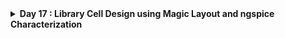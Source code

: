 <details>
  <Summary><strong> Day 17 : Library Cell Design using Magic Layout and ngspice Characterization</strong></summary>

# Contents
- [Cell Design and Characterization Flows](#cell-design-and-char-flow)
  - [Standard Cell Design Flow](#standard-cell-design-flow)
- [Standard Cell Characterization Flow](#sta-cell-char-flow)
- [Timing Characterization](#timing-char)
  - [Propogation Delay](#prop-delay)
  - [Transition Time](#transition-time)
- [Design Library Cell using magic layout and ngspice charcterization](#design-lib-cell-using-magic-and-ngspice-char)


<a id="cell-design-and-char-flow"></a>
# Cell Design and Characterization Flows

In an IC design flow, a **library** is a collection of standard cells, each defined by its size, functionality, threshold voltage, and other electrical/physical properties. These libraries are fundamental to the ASIC flow for synthesis, placement, and timing analysis.

![Alt Text](images/std_cells.png)

![Alt Text](images/std_cells_1.png)


**Inputs:**
- PDKs (Process Design Kits)  
  - DRC & LVS rules
  - SPICE Models
- Library & User-Defined specs  
  - eg: cell height, supply voltage, metal layers, pin location, drawn gate-length

<a id="standard-cell-design-flow"></a>
**Standard Cell Design Flow**
1. Circuit Design 
2. Layout Design 
3. Parasitic Extraction
4. Characterization  

**Outputs**
- `CDL` Circuit Description Language (Netlist from circuit design)
- `LEF` Library Exchange Format
- `GDSII` Final Layout Database
- `.cir` Extracted SPICE NEtlist
- Characterized `.lib` files (Timing, Power and Noise) 

![Alt Text](images/std_cell_design_flow_char.png)

<a id="sta-cell-char-flow"></a>
# Standard Cell Characterization Flow
A typical standard cell char process include:
1. Read in SPICE models and tech files
2. Load the extracted SPICE netlist
3. Recognize cell behavior
4. Identify subcircuits
5. Attach power sources
6. Apply stimulus to the setup
7. Set output cap loads
8. Provide necessary simulation commands

consider following char setup:
![Alt Text](images/char_setup.png)

![Alt Text](images/char_flow_2.png)

![Alt Text](images/char_flow_1.png)

![Alt Text](images/char_flow_3.png)

All these steps are described in a configuration file and passed to a characterization tool such as GUNA. The tool simulates the cells and generates:
- Timing models
- Power models
- Noise models

These are exported in .lib format and used in synthesis and static timing analysis flows.

<a id="timing-char"></a>
# Timing Characterization
Defines how a cell behaves with respect to input signal changes over time.

### Timing Threshold Definitions

| **Timing Definition**     | **Value**       |
|---------------------------|-----------------|
| `slew_low_rise_thr`       | 20% of signal   |
| `slew_high_rise_thr`      | 80% of signal   |
| `slew_low_fall_thr`       | 20% of signal   |
| `slew_high_fall_thr`      | 80% of signal   |
| `in_rise_thr`             | 50% of signal   |
| `in_fall_thr`             | 50% of signal   |
| `out_rise_thr`            | 50% of signal   |
| `out_fall_thr`            | 50% of signal   |

<a id="prop-delay"></a>
### Propogation Delay

The time difference between the input signal reaching 50% of its final value and the output reaching 50% of its final value.

```bash
Propagation Delay = time(out_thr) - time(in_thr)
```

where,
`in_thr` is the input threshold time
- The time at which the input signal crosses its defined threshold voltage during a transition.
- For delay measurement, this is typically the 50% point of the input voltage swing.

`out_thr` is the output threshold time
- The time at which the output signal crosses its threshold voltage during the response to the input transition.
- Also typically measured at the 50% point for consistency with in_thr.

![Alt Text](images/prop_delay.png)

**Example 1:**
![Alt Text](images/prop_delay_eg1.png)

**Example 2:**
![Alt Text](images/prop_delay_eg2.png)

Poor choice of threshold values lead to negative delay values. Even though you have taken good threshold values, sometimes depending upon how good or bad the slew, the dealy might be still +ve or -ve.

![Alt Text](images/prop_delay_eg3.png)

<a id="transition-time"></a>
### Transition Time

The time it takes for a signal to transition between logic states, typically measured between 10–90% or 20–80% of the voltage levels.

```bash
Rise Transition Time = time(slew_high_rise_thr) - time(slew_low_rise_thr)
Fall Transition Time = time(slew_high_fall_thr) - time(slew_low_fall_thr)
```

where,
- `slew_low_rise_thr`: The time when the rising input or output crosses the lower threshold, usually 20% of the voltage swing.
- `slew_high_rise_thr`: The time when the rising input or output crosses the upper threshold, usually 80% of the voltage swing.
- `slew_high_fall_thr`: The time when the falling input or output crosses the upper threshold, typically 80%.
- `slew_low_fall_thr`: The time when the falling input or output crosses the lower threshold, typically 20%.


![Alt Text](images/transition_time.png)

![Alt Text](images/2.jpg)


<a id="design-lib-cell-using-magic-and-ngspice-char"></a>
# Design Library Cell using magic layout and ngspice charcterization

**Objective:**
The goal of the project is to design a single height standard cell and plug this custom cell into a more complex design and perform it's PnR in the openlane flow. The standard cell chosen is a basic CMOS inverter and the design into which it's plugged into is a pre-built picorv32a core.

- clone the required mag files and spice models of inverter, pmos and nmos sky130.

```bash
cd ~/soc-design-and-planning-nasscom-vsd/Desktop/work/tools/openlane_working_dir/openlane/
git clone https://github.com/nickson-jose/vsdstdcelldesign.git
```

- View the inverter layout in magic:

```bash
cd ~/soc-design-and-planning-nasscom-vsd/Desktop/work/tools/openlane_working_dir/openlane/vsdstdcelldesign.git
magic -T sky130A.tech sky130_inv.mag &
```

**CMOS Inverter in magic**

![Alt Text](images/magic_inv_1.png)

![Alt Text](images/magic_inv_nmos.png)

![Alt Text](images/magic_inv_pmos.png)

PMOS source connectivity to VDD (here VPWR) verified

![Alt Text](images/magic_inv_pmos_src_vdd_2.png)

NMOS source connectivity to VSS (here VGND) verified

![Alt Text](images/magic_inv_nmos_src_gnd_3.png)

![Alt Text](images/magic_layout_contacts.png)

## 16-Mask CMOS Process summary

- Selecting a substrate.
- Creating active region for transistors
- N-Well and P-Well formation
- Formation of `gate`
- Lightly doped drain(LDD) formation
- Source and drain formation
- Steps to form contacts and interconnects(local)
- Higher level metal formation

The 16-mask CMOS fabrication process is a standard method used in the semiconductor industry to manufacture integrated circuits (ICs). This process involves a series of photolithography, doping, deposition, and etching steps that define the active and passive components of a CMOS circuit. Each mask step is critical in shaping specific layers or features of the chip, ensuring proper device functionality and integration.

1. **Substrate Preparation:** The process begins with a high-quality silicon wafer. This wafer acts as the base substrate on which all devices are built. It is thoroughly cleaned to remove any impurities that could affect device performance.

2. **N-Well Formation:** N-well regions are formed by introducing n-type dopants such as phosphorus into specific areas of the substrate using ion implantation or diffusion. These regions serve as the body for PMOS transistors.

3. **P-Well Formation:** P-well regions are created using ion implantation or diffusion of p-type dopants such as boron. These regions form the body for NMOS transistors. In a twin-well process, both N-well and P-well regions are used to independently optimize NMOS and PMOS performance.

4. **Gate Oxide Deposition:** A thin insulating layer of silicon dioxide is thermally grown or deposited over the surface of the wafer. This layer electrically isolates the gate electrode from the underlying silicon channel.

5. **Polysilicon Deposition:** A layer of polysilicon is deposited over the entire wafer surface. This will later be patterned to form the gate electrodes of the transistors.

6. **Polysilicon Masking and Etching:** A photoresist mask is applied to define the gate regions. The exposed polysilicon is etched away, leaving the gate structures in place over the gate oxide.

7. **N-Well Masking and Implantation:** A mask is used to expose only the regions where additional N-well doping is needed. Phosphorus or arsenic is implanted to adjust the doping concentration and improve PMOS characteristics.

8. **P-Well Masking and Implantation:** Similar to N-well masking, a mask is used to define regions for P-well adjustment. Boron is implanted into the exposed regions to enhance NMOS performance.

9. **Source/Drain Implantation:** Using another photolithography step, openings are created to define the source and drain regions for both NMOS and PMOS transistors. Appropriate dopants (e.g., arsenic or phosphorus for NMOS, boron or BF₂ for PMOS) are implanted.

10. **Gate Formation Finalization:** The gate electrode pattern is refined, and any alignment steps are performed to ensure that the gate overlaps properly with the channel region between source and drain.

11. **Source/Drain Masking and Etching:** A photoresist mask is applied again to define the contact regions. Etching is performed to remove the insulating oxide over the source and drain terminals.

12. **Contact/Via Formation:** Contact holes or vias are etched through the insulating oxide to expose source, drain, and gate terminals. These vias will later be filled with metal to establish electrical connections.

13. **Metal Deposition:** A metal layer, typically aluminum or copper, is deposited across the wafer. This layer forms the interconnects that connect transistors and other circuit components.

14. **Metal Masking and Etching:** Photolithography is used to define the desired interconnect patterns. Unwanted metal is etched away, leaving only the functional routing and connections.

15. **Passivation Layer Deposition:** A passivation layer of silicon dioxide or silicon nitride is deposited over the entire wafer to protect the circuit from mechanical damage, moisture, and contamination.

16. **Final Testing and Packaging:** The completed wafer is tested to identify functional and defective chips. The functional chips are then diced, packaged into individual components, and prepared for use in electronic systems.

## Spice extraction for Inverter in Magic

```bash
pwd

#extraction command to extract .ext format
extract all

# Before converting ext to spice this command enable the parasitic extraction also
ext2spice cthresh 0 rthresh 0

#convert ext to spice
ext2spice
```

![Alt Text](images/spice_extraction_commands.png)

.ext and spice files created--
![Alt Text](images/spice_extraction_terminal.png)

extracted spice file contents:
![Alt Text](images/spice_file.png)


**Editing the spice model file for analysis through simulation**

Measuring unit distance in layout grid:
![Alt Text](images/unit_distance_grid_dimension.png)


Final edited spice file ready for ngspice simulation:

![Alt Text](images/final_spice_file_edited.png)

**Post-layout ngspice simulations**

```bash
# Command to directly load spice file for simulation to ngspice
ngspice sky130_inv.spice

# Now that we have entered ngspice with the simulation spice file loaded we just have to load the plot
plot y vs time a
```

**ngspice run:**
![Alt Text](images/ngspice_sim_1.png)

**generated plot:**
![Alt Text](images/ngspice_sim_plot.png)

## `Rise Transition Time Calculation`

- The rise transition time is the difference in time between the output reaching 2.64 V and 660 mV during the rising edge of the signal.

- **Formula:** `Rise transition time = Time taken for output to rise to 80% − Time taken for output to rise to 20%`

- **Rise Time = T<sub>80%</sub> − T<sub>20%</sub>**

- Reference values for VDD = 3.3V
  - 20% of output voltage = 0.20 x 3.3V = 660 mV
  - 80% of output voltage = 0.80 x 3.3V = 2.64 V

**output rising to 20%:**

![Alt Text](images/output_rising_at_20.png)

**output rising to 80%:**

![Alt Text](images/output_rising_at_80.png)

**Terminal Values**

![Alt Text](images/output_rising_terminal_values.png)

**Rise Transition Time Calculation from ngspice:**
Time at 20% of V<sub>out</sub> (0.66 V): t_20 = 2.1821 ns
Time at 80% of V<sub>out</sub> (2.64 V): t_80 = 2.2463 ns

Formula = t_80 - t_20 
= 2.2463 ns - 2.1821 ns = 0.0642 ns
= 64.2 ps

Rise Transition = 64.2 ps

## `Fall Transition Time Calculation`

- The fall transition time is the difference in time between the output falling from 2.64 V to 660 mV during the falling edge of the signal.

- **Formula:** `Fall transition time = Time taken for output to fall to 20% − Time taken for output to fall to 80%`

- **Fall Time = T<sub>20%</sub> − T<sub>80%</sub>**

- Reference values (for VDD = 3.3 V)
  - 20% of output voltage: 0.20 x 3.3V = 660 mV
  - 80% of output voltage: 0.80 x 3.3V = 2.64 V

**output falling to 20%:**
![Alt Text](images/fall_transition_output_falling_20.png)

**output falling to 80%:**
![Alt Text](images/fall_transition_output_falling_80.png)

**terminal values**
![Alt Text](images/fall_transition_terminal_values.png)

**Fall Transition Time Calculation from ngspice:**
Time at 80% of V<sub>out</sub> (0.66 V): t_20 =  4.0955 ns
Time at 80% of V<sub>out</sub> (2.64 V): t_80 =  4.0526 ns

Formula = t_20 - t_80 
=  4.0955 ns -  4.0526 ns =  0.0429 ns
=  42.9 ps

Fall Transition = 42.9 ps


## `Rise Cell Delay Calculation`
- `Rise Cell Delay` is the time it takes for the output to reach 50% of VDD after the input begins transitioning.
- **Formula:** `Rise Cell Delay = Time(output rises to 50%) − Time(input falls to 50%)`
- For V<sub>DD</sub> = 3.3 V --> 50% of V<sub>DD</sub> = **1.65V**

**output rising to 50% and input falling to 50%:**
![Alt Text](images/rise_cell_delay_cal.png)

**terminal values**
![Alt Text](images/rise_cell_delay_cal_terminal.png)

Rise Cell Delay = time(output@50%) - time(input@50%)
= 2.2111 ns - 2.15 ns
= 0.0611 ns = 61.1 ps

Rise Cell Delay = 61.1 ps

## `Fall Cell Delay Calculation`
- `Fall Cell Delay` is the time it takes for the output to fall to 50% of VDD after the input begins transitioning.
- **Formula:** `Fall Cell Delay = Time(output falls to 50%) − Time(input rises to 50%)`

For V<sub>DD</sub> = 3.3 V --> 50% of V<sub>DD</sub> = **1.65 V**

**output falling to 50% and input rising to 50%:**
![Alt Text](images/fall_cell_delay_cal.png)

**terminal values**
![Alt Text](images/fall_cell_delay_cal_terminal.png)

Fall Cell Delay = time(output@50%) - time(input@50%)
= 4.0777 ns - 4.05 ns
= 0.0277 ns = 27.7 ps

Rise Cell Delay = 27.7 ps

</details>
